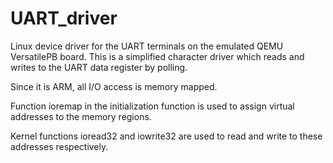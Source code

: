 # UART_driver

Linux device driver for the UART terminals on the emulated QEMU VersatilePB board. This is a simplified character driver which reads and writes to the UART data register by polling.

Since it is ARM, all I/O access is memory mapped.

Function ioremap in the initialization function is used to assign virtual addresses to the memory regions.

Kernel functions ioread32 and iowrite32 are used to read and write to these addresses respectively.
